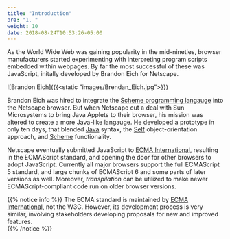 ```yaml
---
title: "Introduction"
pre: "1. "
weight: 10
date: 2018-08-24T10:53:26-05:00
---
```


As the World Wide Web was gaining popularity in the mid-nineties, browser manufacturers started experimenting with interpreting program scripts embedded within webpages.  By far the most successful of these was JavaScript, initally developed by Brandon Eich for Netscape.

![Brandon Eich]({{<static "images/Brendan_Eich.jpg">}})

Brandon Eich was hired to integrate the [Scheme programming langauge](https://en.wikipedia.org/wiki/Scheme_(programming_language)) into the Netscape browser.  But when Netscape cut a deal with Sun Microsystems to bring Java Applets to their browser, his mission was altered to create a more Java-like langauge.  He developed a prototype in only ten days, that blended [Java](https://en.wikipedia.org/wiki/Java_(programming_language)) syntax, the [Self](https://en.wikipedia.org/wiki/Self_(programming_language)) object-orientation approach, and [Scheme](https://en.wikipedia.org/wiki/Scheme_(programming_language)) functionality. 


Netscape eventually submitted JavaScript to [ECMA International](https://en.wikipedia.org/wiki/Ecma_International), resulting in the ECMAScript standard, and opening the door for other browsers to adopt JavaScript.  Currently all major browsers support the full ECMAScript 5 standard, and large chunks of ECMAScript 6 and some parts of later versions as well. Moreover, _transpilation_ can be utilized to make newer ECMAScript-compliant code run on older browser versions.


{{% notice info %}}
The ECMA standard is maintained by [ECMA International](https://www.ecma-international.org/), not the W3C.  However, its development process is very similar, involving stakeholders developing proposals for new and improved features.  
{{% /notice %}}
